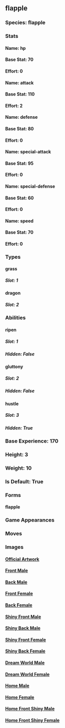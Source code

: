 ## flapple
### Species: flapple
### Stats
#### Name: hp
#### Base Stat: 70
#### Effort: 0
#### Name: attack
#### Base Stat: 110
#### Effort: 2
#### Name: defense
#### Base Stat: 80
#### Effort: 0
#### Name: special-attack
#### Base Stat: 95
#### Effort: 0
#### Name: special-defense
#### Base Stat: 60
#### Effort: 0
#### Name: speed
#### Base Stat: 70
#### Effort: 0
### Types
#### grass
##### Slot: 1
#### dragon
##### Slot: 2
### Abilities
#### ripen
##### Slot: 1
##### Hidden: False
#### gluttony
##### Slot: 2
##### Hidden: False
#### hustle
##### Slot: 3
##### Hidden: True
### Base Experience: 170
### Height: 3
### Weight: 10
### Is Default: True
### Forms
#### flapple
### Game Appearances
### Moves
### Images
#### [Official Artwork](https://raw.githubusercontent.com/PokeAPI/sprites/master/sprites/pokemon/other/official-artwork/841.png)
#### [Front Male](https://raw.githubusercontent.com/PokeAPI/sprites/master/sprites/pokemon/841.png)
#### [Back Male](https://raw.githubusercontent.com/PokeAPI/sprites/master/sprites/pokemon/back/841.png)
#### [Front Female](None)
#### [Back Female](None)
#### [Shiny Front Male](https://raw.githubusercontent.com/PokeAPI/sprites/master/sprites/pokemon/shiny/841.png)
#### [Shiny Back Male](https://raw.githubusercontent.com/PokeAPI/sprites/master/sprites/pokemon/back/841.png)
#### [Shiny Front Female](None)
#### [Shiny Back Female](None)
#### [Dream World Male](None)
#### [Dream World Female](None)
#### [Home Male](https://raw.githubusercontent.com/PokeAPI/sprites/master/sprites/pokemon/other/home/841.png)
#### [Home Female](None)
#### [Home Front Shiny Male](https://raw.githubusercontent.com/PokeAPI/sprites/master/sprites/pokemon/other/home/shiny/841.png)
#### [Home Front Shiny Female](None)